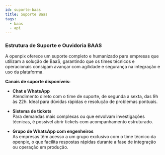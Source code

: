 ```yaml
---
id: suporte-baas
title: Suporte Baas
tags: 
  - baas 
  - api
---
```


### Estrutura de Suporte e Ouvidoria BAAS

A openpix oferece um suporte completo e humanizado para empresas que utilizam a solução de BaaS, garantindo que os times técnicos e operacionais consigam avançar com agilidade e segurança na integração e uso da plataforma.

**Canais de suporte disponíveis:**

 * __Chat e WhatsApp__\
Atendimento direto com o time de suporte, de segunda a sexta, das 9h às 22h. Ideal para dúvidas rápidas e resolução de problemas pontuais.

 * __Sistema de tickets__\
Para demandas mais complexas ou que envolvam investigações técnicas, é possível abrir tickets com acompanhamento estruturado.

 * __Grupo de WhatsApp com engenheiros__\
As empresas têm acesso a um grupo exclusivo com o time técnico da openpix, o que facilita respostas rápidas durante a fase de integração ou operação em produção.


